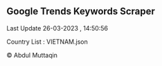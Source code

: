 

## Google Trends Keywords Scraper 
 
Last Update 26-03-2023 , 14:50:56

Country List :
VIETNAM.json



© Abdul Muttaqin 
